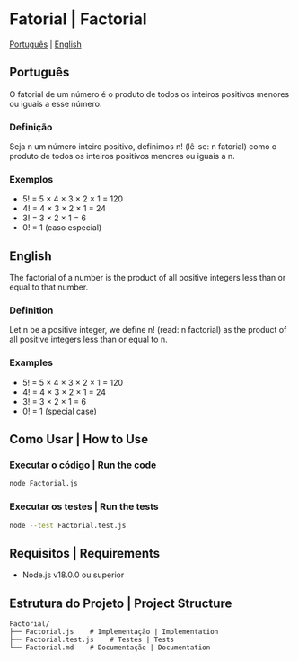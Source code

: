 # Fatorial | Factorial

[Português](#português) | [English](#english)

## Português

O fatorial de um número é o produto de todos os inteiros positivos menores ou iguais a esse número.

### Definição
Seja n um número inteiro positivo, definimos n! (lê-se: n fatorial) como o produto de todos os inteiros positivos menores ou iguais a n.

### Exemplos
- 5! = 5 × 4 × 3 × 2 × 1 = 120
- 4! = 4 × 3 × 2 × 1 = 24
- 3! = 3 × 2 × 1 = 6
- 0! = 1 (caso especial)

## English

The factorial of a number is the product of all positive integers less than or equal to that number.

### Definition
Let n be a positive integer, we define n! (read: n factorial) as the product of all positive integers less than or equal to n.

### Examples
- 5! = 5 × 4 × 3 × 2 × 1 = 120
- 4! = 4 × 3 × 2 × 1 = 24
- 3! = 3 × 2 × 1 = 6
- 0! = 1 (special case)

## Como Usar | How to Use

### Executar o código | Run the code
```bash
node Factorial.js
```

### Executar os testes | Run the tests
```bash
node --test Factorial.test.js
```

## Requisitos | Requirements
- Node.js v18.0.0 ou superior

## Estrutura do Projeto | Project Structure
```
Factorial/
├── Factorial.js    # Implementação | Implementation
├── Factorial.test.js    # Testes | Tests
└── Factorial.md    # Documentação | Documentation
```




